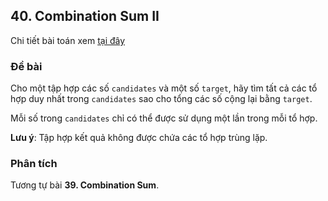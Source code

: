## 40. Combination Sum II

Chi tiết bài toán xem [tại đây](https://leetcode.com/problems/combination-sum-ii/description/)

### Đề bài

Cho một tập hợp các số `candidates` và một số `target`, hãy tìm tất cả các tổ hợp duy nhất trong `candidates` sao cho tổng các số cộng lại bằng `target`.

Mỗi số trong `candidates` chỉ có thể được sử dụng một lần trong mỗi tổ hợp.

**Lưu ý**: Tập hợp kết quả không được chứa các tổ hợp trùng lặp.

### Phân tích
Tương tự bài **39. Combination Sum**.